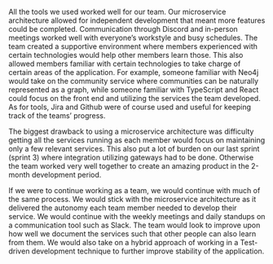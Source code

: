 All the tools we used worked well for our team. Our microservice architecture allowed for independent development that meant more features could be completed. Communication through Discord and in-person meetings worked well with everyone’s workstyle and busy schedules. The team created a supportive environment where members experienced with certain technologies would help other members learn those. This also allowed members familiar with certain technologies to take charge of certain areas of the application. For example, someone familiar with Neo4j would take on the community service where communities can be naturally represented as a graph, while someone familiar with TypeScript and React could focus on the front end and utilizing the services the team developed. As for tools, Jira and Github were of course used and useful for keeping track of the teams’ progress.

The biggest drawback to using a microservice architecture was difficulty getting all the services running as each member would focus on maintaining only a few relevant services. This also put a lot of burden on our last sprint (sprint 3) where integration utilizing gateways had to be done. Otherwise the team worked very well together to create an amazing product in the 2-month development period.

If we were to continue working as a team, we would continue with much of the same process. We would stick with the microservice architecture as it delivered the autonomy each team member needed to develop their service. We would continue with the weekly meetings and daily standups on a communication tool such as Slack. The team would look to improve upon how well we document the services such that other people can also learn from them. We would also take on a hybrid approach of working in a Test-driven development technique to further improve stability of the application.

